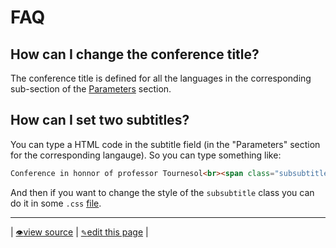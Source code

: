 # FAQ

## How can I change the conference title?

The conference title is defined for all the languages in the corresponding sub-section of the [Parameters](README.md#parameters) section.

## How can I set two subtitles?

You can type a HTML code in the subtitle field (in the "Parameters" section for the corresponding langauge). So you can type something like:
```html
Conference in honnor of professor Tournesol<br><span class="subsubtitle">Lille, from 1<sup>st</sup> to 3<sup>th</sup> June 1944
```
And then if you want to change the style of the `subsubtitle` class you can do it in some `.css` [file](files.md).

---
| [<small>👁</small>view source](https://github.com/mathconf/help/blob/master/faq.md) | [<small>✎</small>edit this page](https://github.com/mathconf/help/edit/master/faq.md) |
